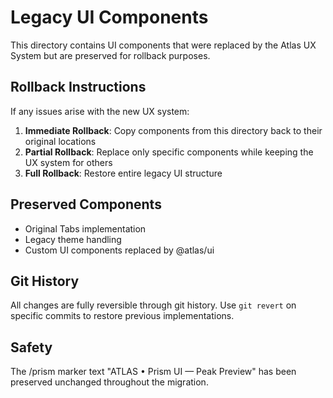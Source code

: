 # Legacy UI Components

This directory contains UI components that were replaced by the Atlas UX System but are preserved for rollback purposes.

## Rollback Instructions

If any issues arise with the new UX system:

1. **Immediate Rollback**: Copy components from this directory back to their original locations
2. **Partial Rollback**: Replace only specific components while keeping the UX system for others
3. **Full Rollback**: Restore entire legacy UI structure

## Preserved Components

- Original Tabs implementation
- Legacy theme handling
- Custom UI components replaced by @atlas/ui

## Git History

All changes are fully reversible through git history. Use `git revert` on specific commits to restore previous implementations.

## Safety

The /prism marker text "ATLAS • Prism UI — Peak Preview" has been preserved unchanged throughout the migration.